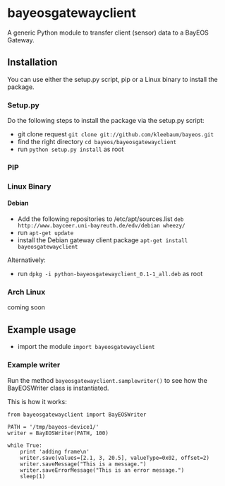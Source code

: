 # bayeosgatewayclient
A generic Python module to transfer client (sensor) data to a BayEOS Gateway.

## Installation
You can use either the setup.py script, pip or a Linux binary to install the package.

### Setup.py
Do the following steps to install the package via the setup.py script:
- git clone request ```git clone git://github.com/kleebaum/bayeos.git```
- find the right directory ```cd bayeos/bayeosgatewayclient```
- run ```python setup.py install``` as root

### PIP

### Linux Binary
#### Debian
- Add the following repositories to /etc/apt/sources.list ```deb http://www.bayceer.uni-bayreuth.de/edv/debian wheezy/```
- run ```apt-get update```
- install the Debian gateway client package ```apt-get install bayeosgatewayclient```

Alternatively:
- run ```dpkg -i python-bayeosgatewayclient_0.1-1_all.deb``` as root

### Arch Linux
coming soon

## Example usage
- import the module ```import bayeosgatewayclient```

### Example writer
Run the method ```bayeosgatewayclient.samplewriter()``` to see how the BayEOSWriter class is instantiated.

This is how it works:
```from time import sleep
from bayeosgatewayclient import BayEOSWriter

PATH = '/tmp/bayeos-device1/'
writer = BayEOSWriter(PATH, 100)

while True:
    print 'adding frame\n'
    writer.save(values=[2.1, 3, 20.5], valueType=0x02, offset=2)
    writer.saveMessage("This is a message.")
    writer.saveErrorMessage("This is an error message.")
    sleep(1)
```

